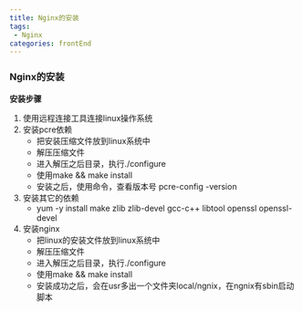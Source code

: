 ```yaml
---
title: Nginx的安装
tags: 
 - Nginx
categories: frontEnd
---
```


### Nginx的安装
**安装步骤**  
1. 使用远程连接工具连接linux操作系统
2. 安装pcre依赖
   * 把安装压缩文件放到linux系统中
   * 解压压缩文件
   * 进入解压之后目录，执行./configure
   * 使用make && make install
   * 安装之后，使用命令，查看版本号 pcre-config -version
3. 安装其它的依赖
   * yum -y install make zlib zlib-devel gcc-c++ libtool openssl openssl-devel
4. 安装nginx
   * 把linux的安装文件放到linux系统中
   * 解压压缩文件
   * 进入解压之后目录，执行./configure
   * 使用make && make install
   * 安装成功之后，会在usr多出一个文件夹local/ngnix，在ngnix有sbin启动脚本
          
